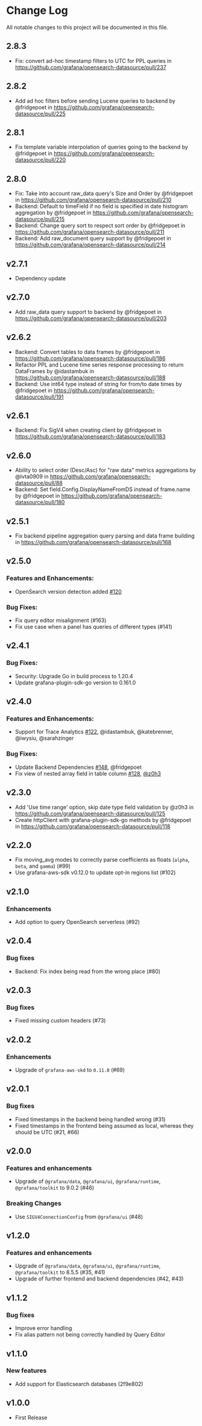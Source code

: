 # Change Log

All notable changes to this project will be documented in this file.

## 2.8.3
- Fix: convert ad-hoc timestamp filters to UTC for PPL queries in https://github.com/grafana/opensearch-datasource/pull/237

## 2.8.2
* Add ad hoc filters before sending Lucene queries to backend by @fridgepoet in https://github.com/grafana/opensearch-datasource/pull/225

## 2.8.1
* Fix template variable interpolation of queries going to the backend by @fridgepoet in https://github.com/grafana/opensearch-datasource/pull/220

## 2.8.0
* Fix: Take into account raw_data query's Size and Order  by @fridgepoet in https://github.com/grafana/opensearch-datasource/pull/210
* Backend: Default to timeField if no field is specified in date histogram aggregation by @fridgepoet in https://github.com/grafana/opensearch-datasource/pull/215
* Backend: Change query sort to respect sort order by @fridgepoet in https://github.com/grafana/opensearch-datasource/pull/211
* Backend: Add raw_document query support by @fridgepoet in https://github.com/grafana/opensearch-datasource/pull/214

## v2.7.1

* Dependency update

## v2.7.0
* Add raw_data query support to backend by @fridgepoet in https://github.com/grafana/opensearch-datasource/pull/203

## v2.6.2

* Backend: Convert tables to data frames by @fridgepoet in https://github.com/grafana/opensearch-datasource/pull/186
* Refactor PPL and Lucene time series response processing to return DataFrames by @idastambuk in https://github.com/grafana/opensearch-datasource/pull/188
* Backend: Use int64 type instead of string for from/to date times by @fridgepoet in https://github.com/grafana/opensearch-datasource/pull/191


## v2.6.1

* Backend: Fix SigV4 when creating client by @fridgepoet in https://github.com/grafana/opensearch-datasource/pull/183

## v2.6.0

* Ability to select order (Desc/Asc) for "raw data" metrics aggregations by @lvta0909 in https://github.com/grafana/opensearch-datasource/pull/88
* Backend: Set field.Config.DisplayNameFromDS instead of frame.name by @fridgepoet in https://github.com/grafana/opensearch-datasource/pull/180

## v2.5.1

* Fix backend pipeline aggregation query parsing and data frame building in https://github.com/grafana/opensearch-datasource/pull/168

## v2.5.0

### Features and Enhancements:

- OpenSearch version detection added [#120](https://github.com/grafana/opensearch-datasource/issues/120)

### Bug Fixes:

- Fix query editor misalignment (#163)
- Fix use case when a panel has queries of different types (#141)

## v2.4.1

### Bug Fixes:

- Security: Upgrade Go in build process to 1.20.4
- Update grafana-plugin-sdk-go version to 0.161.0

## v2.4.0

### Features and Enhancements:

- Support for Trace Analytics [#122](https://github.com/grafana/opensearch-datasource/pull/122), @idastambuk, @katebrenner, @iwysiu, @sarahzinger

### Bug Fixes:

- Update Backend Dependencies [#148](https://github.com/grafana/opensearch-datasource/pull/148), @fridgepoet
- Fix view of nested array field in table column [#128](https://github.com/grafana/opensearch-datasource/pull/128), [@z0h3](https://github.com/z0h3)

## v2.3.0

- Add 'Use time range' option, skip date type field validation by @z0h3 in https://github.com/grafana/opensearch-datasource/pull/125
- Create httpClient with grafana-plugin-sdk-go methods by @fridgepoet in https://github.com/grafana/opensearch-datasource/pull/118

## v2.2.0

- Fix moving_avg modes to correctly parse coefficients as floats (`alpha`, `beta`, and `gamma`) (#99)
- Use grafana-aws-sdk v0.12.0 to update opt-in regions list (#102)

## v2.1.0

### Enhancements

- Add option to query OpenSearch serverless (#92)

## v2.0.4

### Bug fixes

- Backend: Fix index being read from the wrong place (#80)

## v2.0.3

### Bug fixes

- Fixed missing custom headers (#73)

## v2.0.2

### Enhancements

- Upgrade of `grafana-aws-skd` to `0.11.0` (#69)

## v2.0.1

### Bug fixes

- Fixed timestamps in the backend being handled wrong (#31)
- Fixed timestamps in the frontend being assumed as local, whereas they should be UTC (#21, #66)

## v2.0.0

### Features and enhancements

- Upgrade of `@grafana/data`, `@grafana/ui`, `@grafana/runtime`, `@grafana/toolkit` to 9.0.2 (#46)

### Breaking Changes

- Use `SIGV4ConnectionConfig` from `@grafana/ui` (#48)

## v1.2.0

### Features and enhancements

- Upgrade of `@grafana/data`, `@grafana/ui`, `@grafana/runtime`, `@grafana/toolkit` to 8.5.5 (#35, #41)
- Upgrade of further frontend and backend dependencies (#42, #43)

## v1.1.2

### Bug fixes

- Improve error handling
- Fix alias pattern not being correctly handled by Query Editor

## v1.1.0

### New features

- Add support for Elasticsearch databases (2f9e802)

## v1.0.0

- First Release
